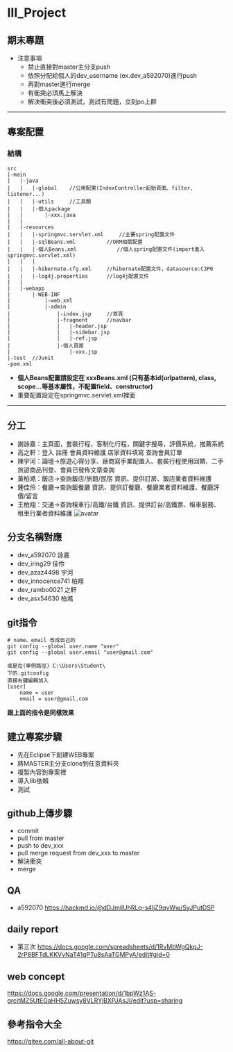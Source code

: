 # III_Project

## 期末專題

- 注意事項
  - 禁止直接對master主分支push
  - 依照分配給個人的dev_username (ex.dev_a592070)進行push
  - 再對master進行merge
  - 有衝突必須馬上解決
  - 解決衝突後必須測試，測試有問題，立刻po上群
  
---

## 專案配置

### 結構

```
src
|-main
|	|-java
|	|	|-global	//公用配置(IndexController起始頁面、filter、listener...)
|	|	|-utils		//工具類
|	|	|-個人package
|	|		|-xxx.java
|	|
|	|-resources
|	|	|-springmvc.servlet.xml		//主要spring配置文件
|	|	|-sqlBeans.xml			//ORM相關配置
|	|	|-個人Beans.xml		      //個人spring配置文件(import進入springmvc.servlet.xml)
|	|	|
|	|	|-hibernate.cfg.xml		//hibernate配置文件，datasource:C3P0
|	|	|-log4j.properties		//log4j配置文件
|	|
|	|-webapp
|		|-WEB-INF
|			|-web.xml
|			|-admin
|				|-index.jsp		//首頁
|				|-fragment		//navbar
|				|	|-header.jsp
|				|	|-sidebar.jsp
|				|	|-ref.jsp
|				|-個人頁面
|					|-xxx.jsp
|-test	//Junit
-pom.xml
```
- **個人Beans配置請設定在 xxxBeans.xml (只有基本id(urlpattern), class, scope...等基本屬性，不配置field、constructor)**
- 重要配置設定在springmvc.servlet.xml裡面

---

## 分工

- 謝詠嘉：主頁面，套裝行程，客制化行程，關鍵字搜尋，評價系統，推薦系統
- 高之軒：登入 註冊 會員資料維護 店家資料填寫 查詢會員訂單
- 陳宇河：論壇->旅遊心得分享、廠商寫手業配置入、套裝行程使用回饋、二手旅遊商品刊登、會員已發佈文章查詢
- 黃柏澔：飯店->查詢飯店/旅館/民宿 資訊、提供訂房、飯店業者資料維護
- 鍾佳伶：餐廳->查詢飯餐廳 資訊、提供訂餐廳、餐廳業者資料維護、餐廳評價/留言
- 王柏翔：交通->查詢租車行/高鐵/台鐵 資訊、提供訂台/高鐵票、租車服務、租車行業者資料維護
![avatar](https://i.imgur.com/gZ3hYgi_d.webp?maxwidth=728&fidelity=grand)


## 分支名稱對應
- dev_a592070 詠嘉
- dev_iring29 佳伶
- dev_azaz4498 宇河
- dev_innocence741 柏翔
- dev_rambo0021 之軒
- dev_asx54630 柏澔


## git指令
```
# name、email 改成自己的
git config --global user.name "user"
git config --global user.email "user@gmail.com"
```

```
或是在(舉例路徑) C:\Users\Student\
下的.gitconfig
直接右鍵編輯加入
[user]
	name = user
	email = user@gmail.com
```
**跟上面的指令是同樣效果**


## 建立專案步驟
- 先在Eclipse下創建WEB專案
- 將MASTER主分支clone到任意資料夾
- 複製內容到專案裡
- 導入lib依賴
- 測試

## github上傳步驟
- commit
- pull from master
- push to dev_xxx
- pull merge request from dev_xxx to master
- 解決衝突
- merge

## QA
- a592070 https://hackmd.io/@dDJmilUhRLq-s4ljZ9qvWw/SyJPutDSP


## daily report 
- 第三次
https://docs.google.com/spreadsheets/d/1RvMbWgQkpJ-2rP8BFTdLKKVvNaT41qPTu8sAaTGMPyA/edit#gid=0
## web concept
https://docs.google.com/presentation/d/1bpWz1AS-grcitMZ5UtEGaHH5Zuwsy8VLRYjBXPJAsJI/edit?usp=sharing

## 參考指令大全
https://gitee.com/all-about-git
